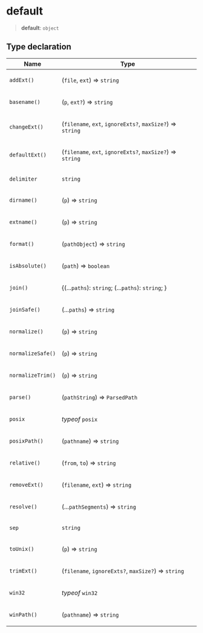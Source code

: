# default

> **default**: `object`

## Type declaration

<table>
<thead>
<tr>
<th>Name</th>
<th>Type</th>
</tr>
</thead>
<tbody>
<tr>
<td>

<a id="addext"></a> `addExt()`

</td>
<td>

(`file`, `ext`) => `string`

</td>
</tr>
<tr>
<td>

<a id="basename"></a> `basename()`

</td>
<td>

(`p`, `ext?`) => `string`

</td>
</tr>
<tr>
<td>

<a id="changeext"></a> `changeExt()`

</td>
<td>

(`filename`, `ext`, `ignoreExts?`, `maxSize?`) => `string`

</td>
</tr>
<tr>
<td>

<a id="defaultext"></a> `defaultExt()`

</td>
<td>

(`filename`, `ext`, `ignoreExts?`, `maxSize?`) => `string`

</td>
</tr>
<tr>
<td>

<a id="delimiter"></a> `delimiter`

</td>
<td>

`string`

</td>
</tr>
<tr>
<td>

<a id="dirname"></a> `dirname()`

</td>
<td>

(`p`) => `string`

</td>
</tr>
<tr>
<td>

<a id="extname"></a> `extname()`

</td>
<td>

(`p`) => `string`

</td>
</tr>
<tr>
<td>

<a id="format"></a> `format()`

</td>
<td>

(`pathObject`) => `string`

</td>
</tr>
<tr>
<td>

<a id="isabsolute"></a> `isAbsolute()`

</td>
<td>

(`path`) => `boolean`

</td>
</tr>
<tr>
<td>

<a id="join"></a> `join()`

</td>
<td>

\{(...`paths`): `string`; (...`paths`): `string`; \}

</td>
</tr>
<tr>
<td>

<a id="joinsafe"></a> `joinSafe()`

</td>
<td>

(...`paths`) => `string`

</td>
</tr>
<tr>
<td>

<a id="normalize"></a> `normalize()`

</td>
<td>

(`p`) => `string`

</td>
</tr>
<tr>
<td>

<a id="normalizesafe"></a> `normalizeSafe()`

</td>
<td>

(`p`) => `string`

</td>
</tr>
<tr>
<td>

<a id="normalizetrim"></a> `normalizeTrim()`

</td>
<td>

(`p`) => `string`

</td>
</tr>
<tr>
<td>

<a id="parse"></a> `parse()`

</td>
<td>

(`pathString`) => `ParsedPath`

</td>
</tr>
<tr>
<td>

<a id="posix"></a> `posix`

</td>
<td>

_typeof_ `posix`

</td>
</tr>
<tr>
<td>

<a id="posixpath"></a> `posixPath()`

</td>
<td>

(`pathname`) => `string`

</td>
</tr>
<tr>
<td>

<a id="relative"></a> `relative()`

</td>
<td>

(`from`, `to`) => `string`

</td>
</tr>
<tr>
<td>

<a id="removeext"></a> `removeExt()`

</td>
<td>

(`filename`, `ext`) => `string`

</td>
</tr>
<tr>
<td>

<a id="resolve"></a> `resolve()`

</td>
<td>

(...`pathSegments`) => `string`

</td>
</tr>
<tr>
<td>

<a id="sep"></a> `sep`

</td>
<td>

`string`

</td>
</tr>
<tr>
<td>

<a id="tounix"></a> `toUnix()`

</td>
<td>

(`p`) => `string`

</td>
</tr>
<tr>
<td>

<a id="trimext"></a> `trimExt()`

</td>
<td>

(`filename`, `ignoreExts?`, `maxSize?`) => `string`

</td>
</tr>
<tr>
<td>

<a id="win32"></a> `win32`

</td>
<td>

_typeof_ `win32`

</td>
</tr>
<tr>
<td>

<a id="winpath"></a> `winPath()`

</td>
<td>

(`pathname`) => `string`

</td>
</tr>
</tbody>
</table>
